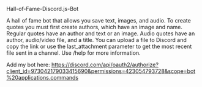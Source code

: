 Hall-of-Fame-Discord.js-Bot

A hall of fame bot that allows you save text, images, and audio. To create quotes you must first create authors, which have an image and name. Regular quotes have an author and text or an image. Audio quotes have an author, audio/video file, and a title. You can upload a file to Discord and copy the link or use the last_attachment parameter to get the most recent file sent in a channel. Use /help for more information.

Add my bot here: https://discord.com/api/oauth2/authorize?client_id=973042179033415690&permissions=423054793728&scope=bot%20applications.commands